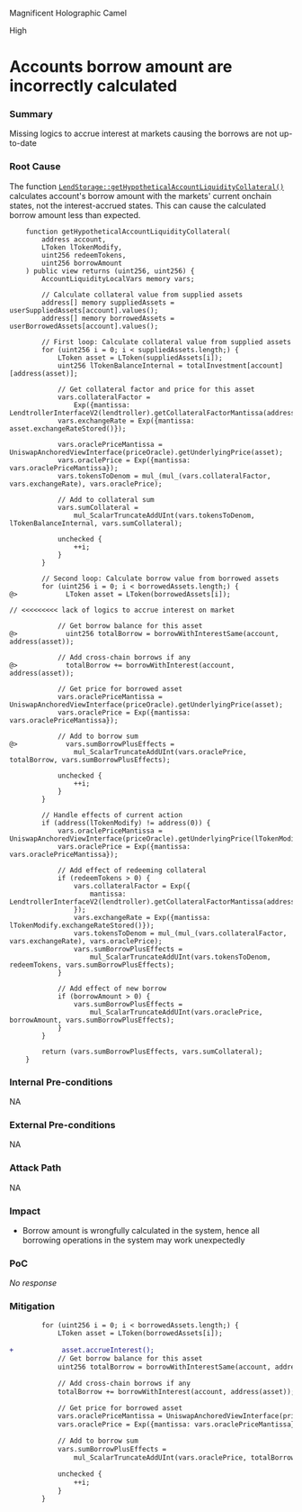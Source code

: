 Magnificent Holographic Camel

High

# Accounts borrow amount are incorrectly calculated

### Summary

Missing logics to accrue interest at markets causing the borrows are not up-to-date

### Root Cause

The function [`LendStorage::getHypotheticalAccountLiquidityCollateral()`](https://github.com/sherlock-audit/2025-05-lend-audit-contest/blob/main/Lend-V2/src/LayerZero/LendStorage.sol#L385) calculates account's borrow amount with the markets' current onchain states, not the interest-accrued states.  This can cause the calculated borrow amount less than expected.
```solidity
    function getHypotheticalAccountLiquidityCollateral(
        address account,
        LToken lTokenModify,
        uint256 redeemTokens,
        uint256 borrowAmount
    ) public view returns (uint256, uint256) {
        AccountLiquidityLocalVars memory vars;

        // Calculate collateral value from supplied assets
        address[] memory suppliedAssets = userSuppliedAssets[account].values();
        address[] memory borrowedAssets = userBorrowedAssets[account].values();

        // First loop: Calculate collateral value from supplied assets
        for (uint256 i = 0; i < suppliedAssets.length;) {
            LToken asset = LToken(suppliedAssets[i]);
            uint256 lTokenBalanceInternal = totalInvestment[account][address(asset)];

            // Get collateral factor and price for this asset
            vars.collateralFactor =
                Exp({mantissa: LendtrollerInterfaceV2(lendtroller).getCollateralFactorMantissa(address(asset))});
            vars.exchangeRate = Exp({mantissa: asset.exchangeRateStored()});

            vars.oraclePriceMantissa = UniswapAnchoredViewInterface(priceOracle).getUnderlyingPrice(asset);
            vars.oraclePrice = Exp({mantissa: vars.oraclePriceMantissa});
            vars.tokensToDenom = mul_(mul_(vars.collateralFactor, vars.exchangeRate), vars.oraclePrice);

            // Add to collateral sum
            vars.sumCollateral =
                mul_ScalarTruncateAddUInt(vars.tokensToDenom, lTokenBalanceInternal, vars.sumCollateral);

            unchecked {
                ++i;
            }
        }

        // Second loop: Calculate borrow value from borrowed assets
        for (uint256 i = 0; i < borrowedAssets.length;) {
@>            LToken asset = LToken(borrowedAssets[i]);

// <<<<<<<<< lack of logics to accrue interest on market

            // Get borrow balance for this asset
@>            uint256 totalBorrow = borrowWithInterestSame(account, address(asset));

            // Add cross-chain borrows if any
@>            totalBorrow += borrowWithInterest(account, address(asset));

            // Get price for borrowed asset
            vars.oraclePriceMantissa = UniswapAnchoredViewInterface(priceOracle).getUnderlyingPrice(asset);
            vars.oraclePrice = Exp({mantissa: vars.oraclePriceMantissa});

            // Add to borrow sum
@>            vars.sumBorrowPlusEffects =
                mul_ScalarTruncateAddUInt(vars.oraclePrice, totalBorrow, vars.sumBorrowPlusEffects);

            unchecked {
                ++i;
            }
        }

        // Handle effects of current action
        if (address(lTokenModify) != address(0)) {
            vars.oraclePriceMantissa = UniswapAnchoredViewInterface(priceOracle).getUnderlyingPrice(lTokenModify);
            vars.oraclePrice = Exp({mantissa: vars.oraclePriceMantissa});

            // Add effect of redeeming collateral
            if (redeemTokens > 0) {
                vars.collateralFactor = Exp({
                    mantissa: LendtrollerInterfaceV2(lendtroller).getCollateralFactorMantissa(address(lTokenModify))
                });
                vars.exchangeRate = Exp({mantissa: lTokenModify.exchangeRateStored()});
                vars.tokensToDenom = mul_(mul_(vars.collateralFactor, vars.exchangeRate), vars.oraclePrice);
                vars.sumBorrowPlusEffects =
                    mul_ScalarTruncateAddUInt(vars.tokensToDenom, redeemTokens, vars.sumBorrowPlusEffects);
            }

            // Add effect of new borrow
            if (borrowAmount > 0) {
                vars.sumBorrowPlusEffects =
                    mul_ScalarTruncateAddUInt(vars.oraclePrice, borrowAmount, vars.sumBorrowPlusEffects);
            }
        }

        return (vars.sumBorrowPlusEffects, vars.sumCollateral);
    }
```

### Internal Pre-conditions

NA

### External Pre-conditions

NA

### Attack Path

NA

### Impact

- Borrow amount is wrongfully calculated in the system, hence all borrowing operations in the system may work unexpectedly

### PoC

_No response_

### Mitigation

```diff
        for (uint256 i = 0; i < borrowedAssets.length;) {
            LToken asset = LToken(borrowedAssets[i]);
            
+            asset.accrueInterest();
            // Get borrow balance for this asset
            uint256 totalBorrow = borrowWithInterestSame(account, address(asset));

            // Add cross-chain borrows if any
            totalBorrow += borrowWithInterest(account, address(asset));

            // Get price for borrowed asset
            vars.oraclePriceMantissa = UniswapAnchoredViewInterface(priceOracle).getUnderlyingPrice(asset);
            vars.oraclePrice = Exp({mantissa: vars.oraclePriceMantissa});

            // Add to borrow sum
            vars.sumBorrowPlusEffects =
                mul_ScalarTruncateAddUInt(vars.oraclePrice, totalBorrow, vars.sumBorrowPlusEffects);

            unchecked {
                ++i;
            }
        }
```